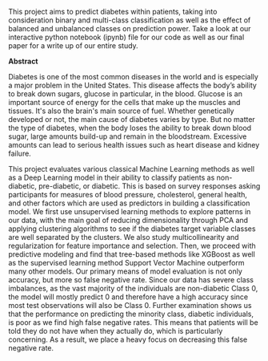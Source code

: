 This project aims to predict diabetes within patients, taking into consideration binary and multi-class classification as well as the effect of balanced and unbalanced classes on prediction power. Take a look at our interactive python notebook (ipynb) file for our code as well as our final paper for a write up of our entire study.

**Abstract**

Diabetes is one of the most common diseases in the world and is especially a major problem in the United
States. This disease affects the body’s ability to break down sugars, glucose in particular, in the blood.
Glucose is an important source of energy for the cells that make up the muscles and tissues. It's also the
brain's main source of fuel. Whether genetically developed or not, the main cause of diabetes varies by type.
But no matter the type of diabetes, when the body loses the ability to break down blood sugar, large amounts
build-up and remain in the bloodstream. Excessive amounts can lead to serious health issues such as heart
disease and kidney failure.

This project evaluates various classical Machine Learning methods as well as a Deep Learning model in
their ability to classify patients as non-diabetic, pre-diabetic, or diabetic. This is based on survey responses
asking participants for measures of blood pressure, cholesterol, general health, and other factors which are
used as predictors in building a classification model. We first use unsupervised learning methods to explore
patterns in our data, with the main goal of reducing dimensionality through PCA and applying clustering
algorithms to see if the diabetes target variable classes are well separated by the clusters. We also study
multicollinearity and regularization for feature importance and selection. Then, we proceed with predictive
modeling and find that tree-based methods like XGBoost as well as the supervised learning method Support
Vector Machine outperform many other models. Our primary means of model evaluation is not only
accuracy, but more so false negative rate. Since our data has severe class imbalances, as the vast majority
of the individuals are non-diabetic Class 0, the model will mostly predict 0 and therefore have a high
accuracy since most test observations will also be Class 0. Further examination shows us that the
performance on predicting the minority class, diabetic individuals, is poor as we find high false negative
rates. This means that patients will be told they do not have when they actually do, which is particularly
concerning. As a result, we place a heavy focus on decreasing this false negative rate. 
